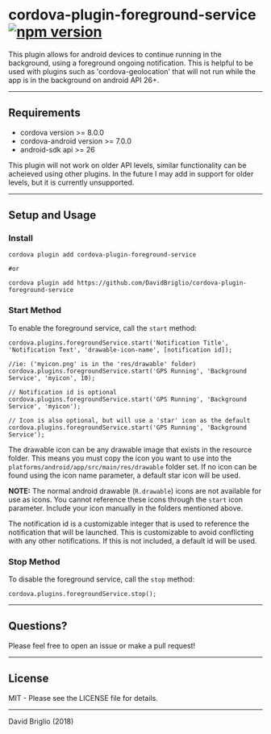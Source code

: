 # cordova-plugin-foreground-service [![npm version](https://badge.fury.io/js/cordova-plugin-foreground-service.svg)](https://badge.fury.io/js/cordova-plugin-foreground-service)
This plugin allows for android devices to continue running in the background, using a foreground ongoing notification. This is helpful to be used with plugins such as 'cordova-geolocation' that will not run while the app is in the background on android API 26+.

---

## Requirements
- cordova version >= 8.0.0
- cordova-android version >= 7.0.0
- android-sdk api >= 26

This plugin will not work on older API levels, similar functionality can be acheieved using other plugins. In the future I may add in support for older levels, but it is currently unsupported.

---
## Setup and Usage

### Install
```
cordova plugin add cordova-plugin-foreground-service

#or

cordova plugin add https://github.com/DavidBriglio/cordova-plugin-foreground-service
```

### Start Method
To enable the foreground service, call the `start` method:
```
cordova.plugins.foregroundService.start('Notification Title', 'Notification Text', 'drawable-icon-name', [notification id]);

//ie: ('myicon.png' is in the 'res/drawable' folder)
cordova.plugins.foregroundService.start('GPS Running', 'Background Service', 'myicon', 10);

// Notification id is optional
cordova.plugins.foregroundService.start('GPS Running', 'Background Service', 'myicon');

// Icon is also optional, but will use a 'star' icon as the default
cordova.plugins.foregroundService.start('GPS Running', 'Background Service');
```

The drawable icon can be any drawable image that exists in the resource folder. This means you must copy the icon you want to use into the `platforms/android/app/src/main/res/drawable` folder set. If no icon can be found using the icon name parameter, a default star icon will be used.

**NOTE:** The normal android drawable (`R.drawable`) icons are not available for use as icons. You cannot reference these icons through the `start` icon parameter. Include your icon manually in the folders mentioned above.


The notification id is a customizable integer that is used to reference the notification that will be launched. This is customizable to avoid conflicting with any other notifications. If this is not included, a default id will be used.

### Stop Method
To disable the foreground service, call the `stop` method:
```
cordova.plugins.foregroundService.stop();
```
---

## Questions?
Please feel free to open an issue or make a pull request!

---

## License
MIT - Please see the LICENSE file for details.

---

David Briglio (2018)
